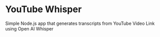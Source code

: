 # YouTube Whisper
Simple Node.js app that generates transcripts from YouTube Video Link using Open AI Whisper
